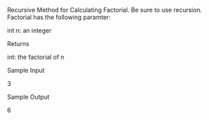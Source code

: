 Recursive Method for Calculating Factorial. Be sure to use recursion. Factorial has the following paramter:

int n: an integer

Returns

int: the factorial of n


Sample Input

3

Sample Output

6
